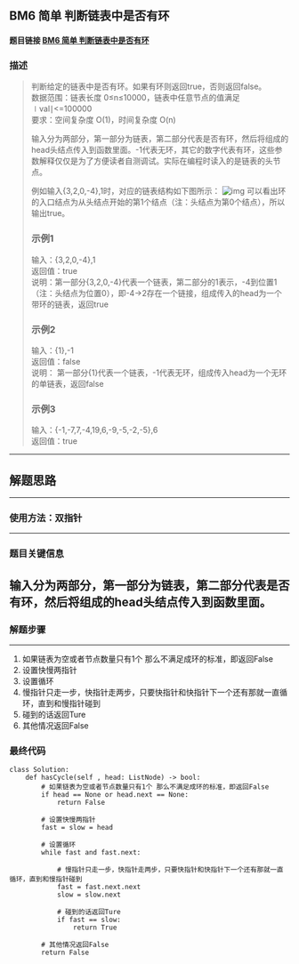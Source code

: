 ## BM6 简单 判断链表中是否有环

#### 题目链接 [BM6 简单 判断链表中是否有环](https://www.nowcoder.com/practice/650474f313294468a4ded3ce0f7898b9?tpId=295&tqId=605&ru=/exam/oj&qru=/ta/format-top101/question-ranking&sourceUrl=%2Fexam%2Foj%3Fpage%3D1%26tab%3D%25E7%25AE%2597%25E6%25B3%2595%25E7%25AF%2587%26topicId%3D295)

### 描述
> 判断给定的链表中是否有环。如果有环则返回true，否则返回false。 \
> 数据范围：链表长度 0≤n≤10000，链表中任意节点的值满足 ∣val∣<=100000 \
> 要求：空间复杂度 O(1)，时间复杂度 O(n)
>
> 输入分为两部分，第一部分为链表，第二部分代表是否有环，然后将组成的head头结点传入到函数里面。-1代表无环，其它的数字代表有环，这些参数解释仅仅是为了方便读者自测调试。实际在编程时读入的是链表的头节点。
>
> 例如输入{3,2,0,-4},1时，对应的链表结构如下图所示：
> ![img](https://uploadfiles.nowcoder.com/images/20220110/423483716_1641800950920/0710DD5D9C4D4B11A8FA0C06189F9E9C)
> 可以看出环的入口结点为从头结点开始的第1个结点（注：头结点为第0个结点），所以输出true。
> ### 示例1
> 输入：{3,2,0,-4},1 \
> 返回值：true \
> 说明：第一部分{3,2,0,-4}代表一个链表，第二部分的1表示，-4到位置1（注：头结点为位置0），即-4->2存在一个链接，组成传入的head为一个带环的链表，返回true   
> ### 示例2
> 输入：{1},-1 \
> 返回值：false \
> 说明： 第一部分{1}代表一个链表，-1代表无环，组成传入head为一个无环的单链表，返回false   
> ### 示例3
> 输入：{-1,-7,7,-4,19,6,-9,-5,-2,-5},6 \
> 返回值：true 
---
## 解题思路
---
### 使用方法：双指针
---
### 题目关键信息

输入分为两部分，第一部分为链表，第二部分代表是否有环，然后将组成的head头结点传入到函数里面。
---
### 解题步骤
---

1. 如果链表为空或者节点数量只有1个 那么不满足成环的标准，即返回False
2. 设置快慢两指针
3. 设置循环
4. 慢指针只走一步，快指针走两步，只要快指针和快指针下一个还有那就一直循环，直到和慢指针碰到
5. 碰到的话返回Ture
6. 其他情况返回False
### 最终代码
```
class Solution:
    def hasCycle(self , head: ListNode) -> bool:
        # 如果链表为空或者节点数量只有1个 那么不满足成环的标准，即返回False
        if head == None or head.next == None:
            return False

        # 设置快慢两指针
        fast = slow = head

        # 设置循环
        while fast and fast.next:
            
            # 慢指针只走一步，快指针走两步，只要快指针和快指针下一个还有那就一直循环，直到和慢指针碰到
            fast = fast.next.next
            slow = slow.next

            # 碰到的话返回Ture
            if fast == slow:
                return True
        
        # 其他情况返回False
        return False
```
